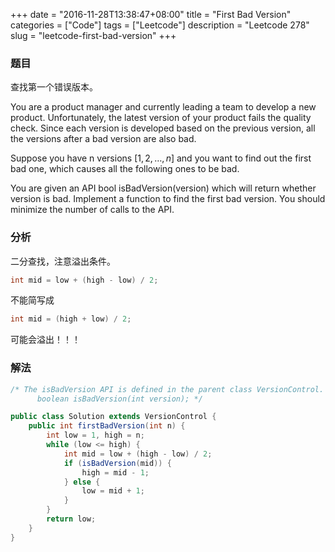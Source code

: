 +++
date = "2016-11-28T13:38:47+08:00"
title = "First Bad Version"
categories = ["Code"]
tags = ["Leetcode"]
description = "Leetcode 278"
slug = "leetcode-first-bad-version"
+++

### 题目

查找第一个错误版本。

You are a product manager and currently leading a team to develop a new product. Unfortunately, the latest version of your product fails the quality check. Since each version is developed based on the previous version, all the versions after a bad version are also bad.

Suppose you have n versions $[1, 2, \dots, n]$ and you want to find out the first bad one, which causes all the following ones to be bad.

You are given an API bool isBadVersion(version) which will return whether version is bad. Implement a function to find the first bad version. You should minimize the number of calls to the API.

### 分析

二分查找，注意溢出条件。

```java
int mid = low + (high - low) / 2;
```

不能简写成

```java
int mid = (high + low) / 2;
```

可能会溢出！！！

### 解法

```java
/* The isBadVersion API is defined in the parent class VersionControl.
      boolean isBadVersion(int version); */

public class Solution extends VersionControl {
    public int firstBadVersion(int n) {
        int low = 1, high = n;
        while (low <= high) {
            int mid = low + (high - low) / 2;
            if (isBadVersion(mid)) {
                high = mid - 1;
            } else {
                low = mid + 1;
            }
        }
        return low;
    }
}
```